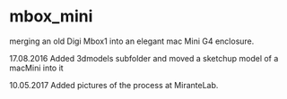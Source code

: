 # mbox_mini
merging an old Digi Mbox1 into an elegant mac Mini G4 enclosure.

17.08.2016 Added 3dmodels subfolder and moved a sketchup model of a macMini into it

10.05.2017 Added pictures of the process at MiranteLab.
